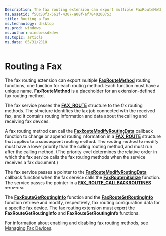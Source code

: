 ```yaml
---
Description: The fax routing extension can export multiple FaxRouteMethod routing functions, one function for each routing method. Each function must have a unique name. FaxRouteMethod is a placeholder for an extension-defined fax routing method.
ms.assetid: f50c80f3-561f-4307-a08f-af7840200753
title: Routing a Fax
ms.technology: desktop
ms.prod: windows
ms.author: windowssdkdev
ms.topic: article
ms.date: 05/31/2018
---
```


# Routing a Fax

The fax routing extension can export multiple [**FaxRouteMethod**](/previous-versions/windows/desktop/api/FaxRoute/) routing functions, one function for each routing method. Each function must have a unique name. **FaxRouteMethod** is a placeholder for an extension-defined fax routing method.

The fax service passes the [**FAX\_ROUTE**](/previous-versions/windows/desktop/api/FaxRoute/ns-faxroute-_fax_route) structure to the fax routing methods. The structure identifies the fax job connected with the received fax, and it contains routing information and data about the calling and receiving fax devices.

A fax routing method can call the [**FaxRouteModifyRoutingData**](/previous-versions/windows/desktop/api/FaxRoute/nc-faxroute-pfaxroutemodifyroutingdata) callback function to change or append routing information in a [**FAX\_ROUTE**](/previous-versions/windows/desktop/api/FaxRoute/ns-faxroute-_fax_route) structure that applies to a subsequent routing method. The routing method to modify must have a lower priority than the calling routing method, and must run after the calling method. (The priority level determines the relative order in which the fax service calls the fax routing methods when the service receives a fax document.)

The fax service passes a pointer to the [**FaxRouteModifyRoutingData**](/previous-versions/windows/desktop/api/FaxRoute/nc-faxroute-pfaxroutemodifyroutingdata) callback function when the fax service calls the [**FaxRouteInitialize**](/previous-versions/windows/desktop/api/FaxRoute/nf-faxroute-faxrouteinitialize) function. The service passes the pointer in a [**FAX\_ROUTE\_CALLBACKROUTINES**](/previous-versions/windows/desktop/api/FaxRoute/ns-faxroute-_fax_route_callbackroutines) structure.

The [**FaxRouteGetRoutingInfo**](/previous-versions/windows/desktop/api/FaxRoute/nf-faxroute-faxroutegetroutinginfo) function and the [**FaxRouteSetRoutingInfo**](/previous-versions/windows/desktop/api/FaxRoute/nf-faxroute-faxroutesetroutinginfo) function retrieve and modify, respectively, fax routing configuration data for a specific fax device. The fax routing extension must export the **FaxRouteGetRoutingInfo** and **FaxRouteSetRoutingInfo** functions.

For information about enabling and disabling fax routing methods, see [Managing Fax Devices](-mfax-managing-fax-devices.md).

 

 



